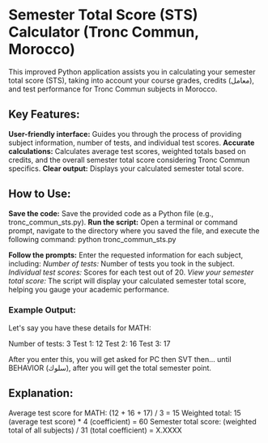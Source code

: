 
# Semester Total Score (STS) Calculator (Tronc Commun, Morocco)
This improved Python application assists you in calculating your semester total score (STS), taking into account your course grades, credits (معامل), and test performance for Tronc Commun subjects in Morocco.

## Key Features:

**User-friendly interface:** Guides you through the process of providing subject information, number of tests, and individual test scores.
**Accurate calculations:** Calculates average test scores, weighted totals based on credits, and the overall semester total score considering Tronc Commun specifics.
**Clear output:** Displays your calculated semester total score.

## How to Use:

**Save the code:** Save the provided code as a Python file (e.g., tronc_commun_sts.py).
**Run the script:** Open a terminal or command prompt, navigate to the directory where you saved the file, and execute the following command:
python tronc_commun_sts.py

**Follow the prompts:** Enter the requested information for each subject, including:
*Number of tests:* Number of tests you took in the subject.
*Individual test scores:* Scores for each test out of 20.
*View your semester total score:* The script will display your calculated semester total score, helping you gauge your academic performance.

### Example Output:
Let's say you have these details for MATH:

Number of tests: 3
Test 1: 12
Test 2: 16
Test 3: 17

After you enter this, you will get asked for PC then SVT then... until BEHAVIOR (سلوك), after you will get the total semester point.

## Explanation:

Average test score for MATH: (12 + 16 + 17) / 3 = 15
Weighted total: 15 (average test score) * 4 (coefficient) = 60
Semester total score: (weighted total of all subjects) / 31 (total coefficient) = X.XXXX

